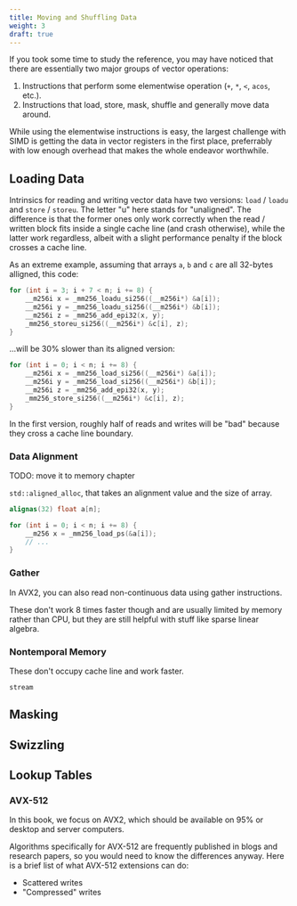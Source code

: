 ```yaml
---
title: Moving and Shuffling Data
weight: 3
draft: true
---
```


If you took some time to study the reference, you may have noticed that there are essentially two major groups of vector operations:

1. Instructions that perform some elementwise operation (`+`, `*`, `<`, `acos`, etc.).
2. Instructions that load, store, mask, shuffle and generally move data around.

While using the elementwise instructions is easy, the largest challenge with SIMD is getting the data in vector registers in the first place, preferrably with low enough overhead that makes the whole endeavor worthwhile.

## Loading Data

Intrinsics for reading and writing vector data have two versions: `load` / `loadu` and `store` / `storeu`. The letter "u" here stands for "unaligned". The difference is that the former ones only work correctly when the read / written block fits inside a single cache line (and crash otherwise), while the latter work regardless, albeit with a slight performance penalty if the block crosses a cache line.

As an extreme example, assuming that arrays `a`, `b` and `c` are all 32-bytes alligned, this code:

```c++
for (int i = 3; i + 7 < n; i += 8) {
    __m256i x = _mm256_loadu_si256((__m256i*) &a[i]);
    __m256i y = _mm256_loadu_si256((__m256i*) &b[i]);
    __m256i z = _mm256_add_epi32(x, y);
    _mm256_storeu_si256((__m256i*) &c[i], z);
}
```

...will be 30% slower than its aligned version:

```c++
for (int i = 0; i < n; i += 8) {
    __m256i x = _mm256_load_si256((__m256i*) &a[i]);
    __m256i y = _mm256_load_si256((__m256i*) &b[i]);
    __m256i z = _mm256_add_epi32(x, y);
    _mm256_store_si256((__m256i*) &c[i], z);
}
```

In the first version, roughly half of reads and writes will be "bad" because they cross a cache line boundary.

### Data Alignment

TODO: move it to memory chapter

`std::aligned_alloc`, that takes an alignment value and the size of array.


```c++
alignas(32) float a[n];

for (int i = 0; i < n; i += 8) {
    __m256 x = _mm256_load_ps(&a[i]);
    // ...
}
```

### Gather

In AVX2, you can also read non-continuous data using gather instructions.

These don't work 8 times faster though and are usually limited by memory rather than CPU, but they are still helpful with stuff like sparse linear algebra.

### Nontemporal Memory

These don't occupy cache line and work faster.

`stream`

## Masking

## Swizzling

## Lookup Tables



### AVX-512

In this book, we focus on AVX2, which should be available on 95% or desktop and server computers.

Algorithms specifically for AVX-512 are frequently published in blogs and research papers, so you would need to know the differences anyway. Here is a brief list of what AVX-512 extensions can do:

- Scattered writes
- "Compressed" writes